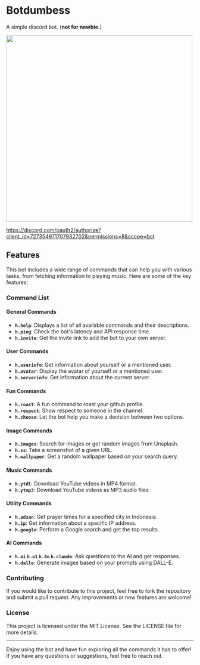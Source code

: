 # Botdumbess

A simple discord bot. (**not for newbie.**)

<img src="https://github.com/user-attachments/assets/60250ee6-6bb4-4eb2-9334-49f6adae45e9" width=500>

https://discord.com/oauth2/authorize?client_id=727354971707932702&permissions=8&scope=bot

## Features

This bot includes a wide range of commands that can help you with various tasks, from fetching information to playing music. Here are some of the key features:

### Command List

#### General Commands
- **`h.help`**: Displays a list of all available commands and their descriptions.
- **`h.ping`**: Check the bot's latency and API response time.
- **`h.invite`**: Get the invite link to add the bot to your own server.

#### User Commands
- **`h.userinfo`**: Get information about yourself or a mentioned user.
- **`h.avatar`**: Display the avatar of yourself or a mentioned user.
- **`h.serverinfo`**: Get information about the current server.

#### Fun Commands
- **`h.roast`**: A fun command to roast your github profile.
- **`h.respect`**: Show respect to someone in the channel.
- **`h.choose`**: Let the bot help you make a decision between two options.

#### Image Commands
- **`h.images`**: Search for images or get random images from Unsplash.
- **`h.ss`**: Take a screenshot of a given URL.
- **`h.wallpaper`**: Get a random wallpaper based on your search query.

#### Music Commands
- **`h.ytdl`**: Download YouTube videos in MP4 format.
- **`h.ytmp3`**: Download YouTube videos as MP3 audio files.

#### Utility Commands
- **`h.adzan`**: Get prayer times for a specified city in Indonesia.
- **`h.ip`**: Get information about a specific IP address.
- **`h.google`**: Perform a Google search and get the top results.

#### AI Commands
- **`h.ai` `h.o1` `h.4o` `h.claude`**: Ask questions to the AI and get responses.
- **`h.dalle`**: Generate images based on your prompts using DALL-E.

### Contributing

If you would like to contribute to this project, feel free to fork the repository and submit a pull request. Any improvements or new features are welcome!

### License

This project is licensed under the MIT License. See the LICENSE file for more details.

---

Enjoy using the bot and have fun exploring all the commands it has to offer! If you have any questions or suggestions, feel free to reach out.

